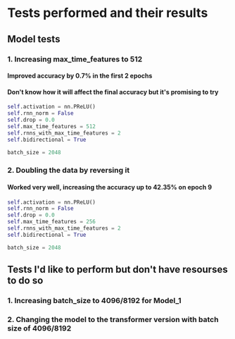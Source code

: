 # Tests performed and their results

## Model tests

### 1. Increasing max_time_features to 512

#### Improved accuracy by 0.7% in the first 2 epochs

#### Don't know how it will affect the final accuracy but it's promising to try

```py
self.activation = nn.PReLU()
self.rnn_norm = False
self.drop = 0.0
self.max_time_features = 512
self.rnns_with_max_time_features = 2
self.bidirectional = True

batch_size = 2048
```

### 2. Doubling the data by reversing it

#### Worked very well, increasing the accuracy up to 42.35% on epoch 9

```py
self.activation = nn.PReLU()
self.rnn_norm = False
self.drop = 0.0
self.max_time_features = 256
self.rnns_with_max_time_features = 2
self.bidirectional = True

batch_size = 2048
```

## Tests I'd like to perform but don't have resourses to do so

### 1. Increasing batch_size to 4096/8192 for Model_1

### 2. Changing the model to the transformer version with batch size of 4096/8192
